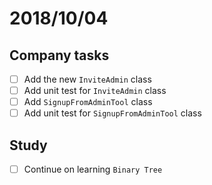 # 2018/10/04

## Company tasks
- [ ] Add the new `InviteAdmin` class
- [ ] Add unit test for `InviteAdmin` class
- [ ] Add `SignupFromAdminTool` class
- [ ] Add unit test for `SignupFromAdminTool` class

## Study
- [ ] Continue on learning `Binary Tree`
